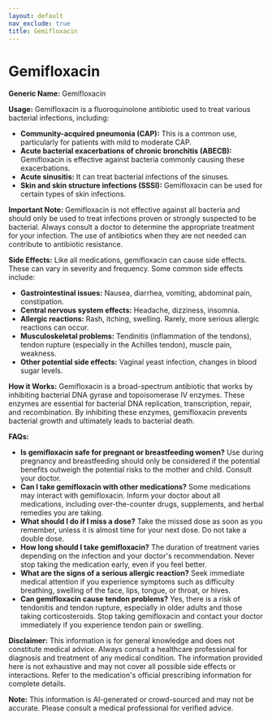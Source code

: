 ```yaml
---
layout: default
nav_exclude: true
title: Gemifloxacin
---
```


# Gemifloxacin

**Generic Name:** Gemifloxacin

**Usage:** Gemifloxacin is a fluoroquinolone antibiotic used to treat various bacterial infections, including:

* **Community-acquired pneumonia (CAP):**  This is a common use, particularly for patients with mild to moderate CAP.
* **Acute bacterial exacerbations of chronic bronchitis (ABECB):**  Gemifloxacin is effective against bacteria commonly causing these exacerbations.
* **Acute sinusitis:**  It can treat bacterial infections of the sinuses.
* **Skin and skin structure infections (SSSI):**  Gemifloxacin can be used for certain types of skin infections.

**Important Note:**  Gemifloxacin is not effective against all bacteria and should only be used to treat infections proven or strongly suspected to be bacterial.  Always consult a doctor to determine the appropriate treatment for your infection.  The use of antibiotics when they are not needed can contribute to antibiotic resistance.

**Side Effects:** Like all medications, gemifloxacin can cause side effects.  These can vary in severity and frequency.  Some common side effects include:

* **Gastrointestinal issues:** Nausea, diarrhea, vomiting, abdominal pain, constipation.
* **Central nervous system effects:** Headache, dizziness, insomnia.
* **Allergic reactions:** Rash, itching, swelling.  Rarely, more serious allergic reactions can occur.
* **Musculoskeletal problems:** Tendinitis (inflammation of the tendons), tendon rupture (especially in the Achilles tendon), muscle pain, weakness.
* **Other potential side effects:**  Vaginal yeast infection, changes in blood sugar levels.


**How it Works:** Gemifloxacin is a broad-spectrum antibiotic that works by inhibiting bacterial DNA gyrase and topoisomerase IV enzymes. These enzymes are essential for bacterial DNA replication, transcription, repair, and recombination. By inhibiting these enzymes, gemifloxacin prevents bacterial growth and ultimately leads to bacterial death.


**FAQs:**

* **Is gemifloxacin safe for pregnant or breastfeeding women?**  Use during pregnancy and breastfeeding should only be considered if the potential benefits outweigh the potential risks to the mother and child. Consult your doctor.
* **Can I take gemifloxacin with other medications?**  Some medications may interact with gemifloxacin.  Inform your doctor about all medications, including over-the-counter drugs, supplements, and herbal remedies you are taking.
* **What should I do if I miss a dose?**  Take the missed dose as soon as you remember, unless it is almost time for your next dose. Do not take a double dose.
* **How long should I take gemifloxacin?** The duration of treatment varies depending on the infection and your doctor's recommendation.  Never stop taking the medication early, even if you feel better.
* **What are the signs of a serious allergic reaction?**  Seek immediate medical attention if you experience symptoms such as difficulty breathing, swelling of the face, lips, tongue, or throat, or hives.
* **Can gemifloxacin cause tendon problems?**  Yes, there is a risk of tendonitis and tendon rupture, especially in older adults and those taking corticosteroids.  Stop taking gemifloxacin and contact your doctor immediately if you experience tendon pain or swelling.

**Disclaimer:** This information is for general knowledge and does not constitute medical advice. Always consult a healthcare professional for diagnosis and treatment of any medical condition.  The information provided here is not exhaustive and may not cover all possible side effects or interactions.  Refer to the medication's official prescribing information for complete details.


**Note:** This information is AI-generated or crowd-sourced and may not be accurate. Please consult a medical professional for verified advice.